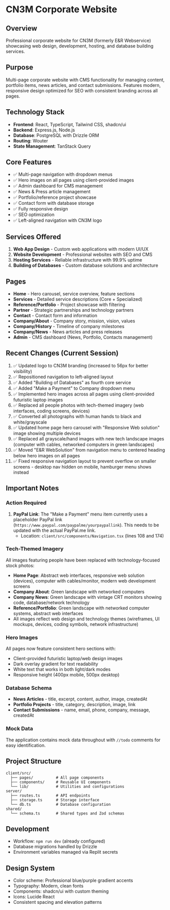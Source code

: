 # CN3M Corporate Website

## Overview
Professional corporate website for CN3M (formerly E&R Webservice) showcasing web design, development, hosting, and database building services.

## Purpose
Multi-page corporate website with CMS functionality for managing content, portfolio items, news articles, and contact submissions. Features modern, responsive design optimized for SEO with consistent branding across all pages.

## Technology Stack
- **Frontend**: React, TypeScript, Tailwind CSS, shadcn/ui
- **Backend**: Express.js, Node.js
- **Database**: PostgreSQL with Drizzle ORM
- **Routing**: Wouter
- **State Management**: TanStack Query

## Core Features
- ✅ Multi-page navigation with dropdown menus
- ✅ Hero images on all pages using client-provided images
- ✅ Admin dashboard for CMS management
- ✅ News & Press article management
- ✅ Portfolio/reference project showcase
- ✅ Contact form with database storage
- ✅ Fully responsive design
- ✅ SEO optimization
- ✅ Left-aligned navigation with CN3M logo

## Services Offered
1. **Web App Design** - Custom web applications with modern UI/UX
2. **Website Development** - Professional websites with SEO and CMS
3. **Hosting Services** - Reliable infrastructure with 99.9% uptime
4. **Building of Databases** - Custom database solutions and architecture

## Pages
- **Home** - Hero carousel, service overview, feature sections
- **Services** - Detailed service descriptions (Core + Specialized)
- **Reference/Portfolio** - Project showcase with filtering
- **Partner** - Strategic partnerships and technology partners
- **Contact** - Contact form and information
- **Company/About** - Company story, mission, vision, values
- **Company/History** - Timeline of company milestones
- **Company/News** - News articles and press releases
- **Admin** - CMS dashboard (News, Portfolio, Contacts management)

## Recent Changes (Current Session)
1. ✅ Updated logo to CN3M branding (increased to 56px for better visibility)
2. ✅ Repositioned navigation to left-aligned layout
3. ✅ Added "Building of Databases" as fourth core service
4. ✅ Added "Make a Payment" to Company dropdown menu
5. ✅ Implemented hero images across all pages using client-provided futuristic laptop images
6. ✅ Replaced all people photos with tech-themed imagery (web interfaces, coding screens, devices)
7. ✅ Converted all photographs with human hands to black and white/grayscale
8. ✅ Updated home page hero carousel with "Responsive Web solution" image showing multiple devices
9. ✅ Replaced all grayscale/hand images with new tech landscape images (computer with cables, networked computers in green landscapes)
10. ✅ Moved "E&R WebSolution" from navigation menu to centered heading below hero images on all pages
11. ✅ Fixed responsive navigation layout to prevent overflow on smaller screens - desktop nav hidden on mobile, hamburger menu shows instead

## Important Notes

### Action Required
1. **PayPal Link**: The "Make a Payment" menu item currently uses a placeholder PayPal link (`https://www.paypal.com/paypalme/yourpaypallink`). This needs to be updated with the actual PayPal.me link.
   - Location: `client/src/components/Navigation.tsx` (lines 108 and 174)

### Tech-Themed Imagery
All images featuring people have been replaced with technology-focused stock photos:
- **Home Page**: Abstract web interfaces, responsive web solution (devices), computer with cables/monitor, modern web development screens
- **Company About**: Green landscape with networked computers
- **Company News**: Green landscape with vintage CRT monitors showing code, database/network technology
- **Reference/Portfolio**: Green landscape with networked computer systems, abstract web interfaces
- All images reflect web design and technology themes (wireframes, UI mockups, devices, coding symbols, network infrastructure)

### Hero Images
All pages now feature consistent hero sections with:
- Client-provided futuristic laptop/web design images
- Dark overlay gradient for text readability
- White text that works in both light/dark modes
- Responsive height (400px mobile, 500px desktop)

### Database Schema
- **News Articles** - title, excerpt, content, author, image, createdAt
- **Portfolio Projects** - title, category, description, image, link
- **Contact Submissions** - name, email, phone, company, message, createdAt

### Mock Data
The application contains mock data throughout with `//todo` comments for easy identification.

## Project Structure
```
client/src/
  ├── pages/          # All page components
  ├── components/     # Reusable UI components
  └── lib/            # Utilities and configurations
server/
  ├── routes.ts       # API endpoints
  ├── storage.ts      # Storage interface
  └── db.ts           # Database configuration
shared/
  └── schema.ts       # Shared types and Zod schemas
```

## Development
- Workflow: `npm run dev` (already configured)
- Database migrations handled by Drizzle
- Environment variables managed via Replit secrets

## Design System
- Color scheme: Professional blue/purple gradient accents
- Typography: Modern, clean fonts
- Components: shadcn/ui with custom theming
- Icons: Lucide React
- Consistent spacing and elevation patterns
